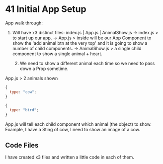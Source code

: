 # 41 Initial App Setup

App walk through:

1. Will have x3 distinct files: index.js | App.js | AnimalShow.js
   -> index.js > to start up our app.
   -> App.js > inside will be our App Component to show the 'add animal btn at the very top' and it is going to show a number of child components.
   -> AnimalShow.js > a single child component to show a single animal + heart.

   2. We need to show a different animal each time so we need to pass down a Prop sometime.

App.js > 2 animals shown

```js
{
  type: "cow";
}

{
  type: "bird";
}
```

App.js will tell each child component which animal (the object) to show. Example, I have a Sting of cow, I need to show an image of a cow.

## Code Files

I have created x3 files and written a little code in each of them.

